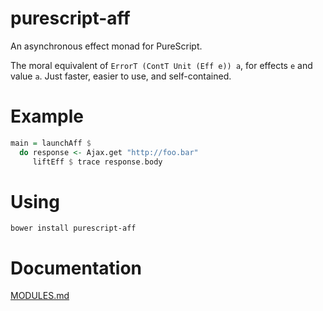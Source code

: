 # purescript-aff

An asynchronous effect monad for PureScript.

The moral equivalent of `ErrorT (ContT Unit (Eff e)) a`, for effects `e` and value `a`. Just faster, easier to use, and self-contained.

# Example

```purescript
main = launchAff $ 
  do response <- Ajax.get "http://foo.bar"
     liftEff $ trace response.body
```

# Using

```
bower install purescript-aff
```

# Documentation

[MODULES.md](MODULES.md)
